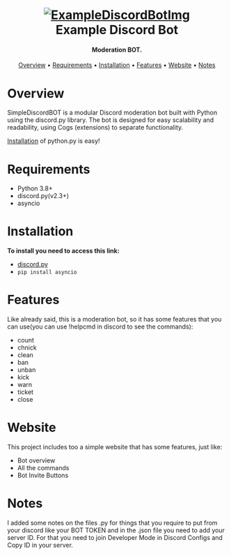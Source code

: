 <h1 align="center">
  <br>
  <a href="https://github.com/RafaelC09/Moderation-Discord-Bot"><img src="https://external-content.duckduckgo.com/iu/?u=https%3A%2F%2Fi.pinimg.com%2F236x%2F40%2Fa4%2F59%2F40a4592d0e7f4dc067ec0cdc24e038b9.jpg%3Fnii%3Dt&f=1&nofb=1&ipt=ba1d2e210eec6476d765e175a9d6795aff4f736fa9e12f0ef9de54a9f7a54d37" alt="ExampleDiscordBotImg"></a>
  <br>
  Example Discord Bot
  <br>
</h1>

<h4 align="center">Moderation BOT.</h4>

<p align="center">
  <a href="#overview">Overview</a>
  •
  <a href="#requirements">Requirements</a>
  •
  <a href="#installation">Installation</a>
  •
  <a href="#features">Features</a>
  •
  <a href="#website">Website</a>
  •
  <a href="#notes">Notes</a>
</p>

# Overview

SimpleDiscordBOT is a modular Discord moderation bot built with Python using the discord.py library. The bot is designed for easy scalability and readability, using Cogs (extensions) to separate functionality.

[Installation](#installation) of python.py is easy!

# Requirements

- Python 3.8+
- discord.py(v2.3+)
- asyncio

# Installation

**To install you need to access this link:**

- [discord.py](https://pypi.org/project/discord.py/)
- `pip install asyncio`

# Features

Like already said, this is a moderation bot, so it has some features that you can use(you can use !helpcmd in discord to see the commands):

- count
- chnick
- clean
- ban
- unban
- kick
- warn
- ticket
- close

# Website

This project includes too a simple website that has some features, just like:

- Bot overview
- All the commands
- Bot Invite Buttons

# Notes

I added some notes on the files .py for things that you require to put from your discord like your BOT TOKEN and in the .json file you need to add your server ID. For that you need to join Developer Mode in Discord Configs and Copy ID in your server.
